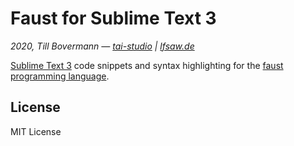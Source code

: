 # Faust for Sublime Text 3

*2020, Till Bovermann — [tai-studio](http://tai-studio.org) | [lfsaw.de](http://lfsaw.de)*

[Sublime Text 3](https://www.sublimetext.com/3) code snippets and syntax highlighting for the [faust programming language](http://faust.grame.fr/).


## License

MIT License